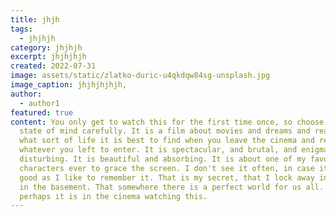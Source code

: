 ```yaml
---
title: jhjh
tags:
  - jhjhjh
category: jhjhjh
excerpt: jhjhjhjh
created: 2022-07-31
image: assets/static/zlatko-duric-u4qkdqw84sg-unsplash.jpg
image_caption: jhjhjhjhjh,
author:
  - author1
featured: true
content: You only get to watch this for the first time once, so choose your
  state of mind carefully. It is a film about movies and dreams and reality, and
  what sort of life it is best to find when you leave the cinema and return to
  whatever you left to enter. It is spectacular, and brutal, and enigmatic and
  disturbing. It is beautiful and absorbing. It is about one of my favourite
  characters ever to grace the screen. I don't see it often, in case it's not as
  good as I like to remember it. That is my secret, that I lock away in my safe
  in the basement. That somewhere there is a perfect world for us all. For some,
  perhaps it is in the cinema watching this.
---
```


